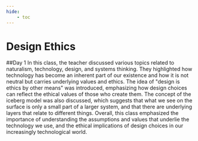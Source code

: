 ```yaml
---
hide:
    - toc
---
```


# Design Ethics

##Day 1
In this class, the teacher discussed various topics related to naturalism, technology, design, and systems thinking. They highlighted how technology has become an inherent part of our existence and how it is not neutral but carries underlying values and ethics. The idea of "design is ethics by other means" was introduced, emphasizing how design choices can reflect the ethical values of those who create them. The concept of the iceberg model was also discussed, which suggests that what we see on the surface is only a small part of a larger system, and that there are underlying layers that relate to different things. Overall, this class emphasized the importance of understanding the assumptions and values that underlie the technology we use, and the ethical implications of design choices in our increasingly technological world.
